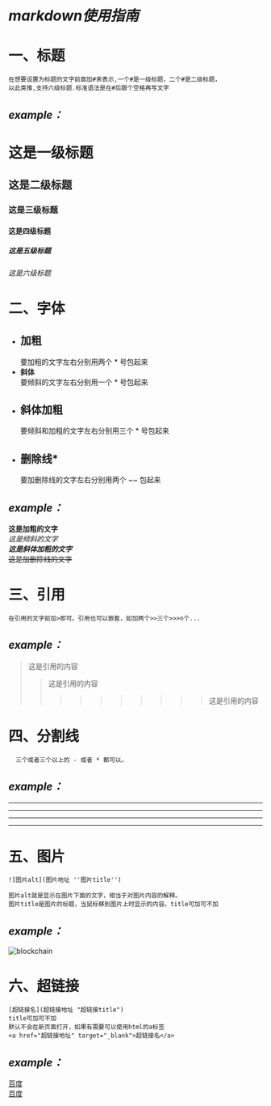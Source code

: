 # ***markdown使用指南***
# 一、标题
    在想要设置为标题的文字前面加#来表示,一个#是一级标题，二个#是二级标题，
    以此类推,支持六级标题.标准语法是在#后跟个空格再写文字   
## ***example：***  
  # 这是一级标题  
  ## 这是二级标题  
  ### 这是三级标题  
  #### 这是四级标题  
  ##### 这是五级标题  
  ###### 这是六级标题    
  
# 二、字体
- ## **加粗**
  要加粗的文字左右分别用两个 * 号包起来   
- **斜体**  
  要倾斜的文字左右分别用一个 * 号包起来 
- ## **斜体加粗** 
  要倾斜和加粗的文字左右分别用三个 * 号包起来 
- ## **删除线*** 
  要加删除线的文字左右分别用两个 ~~ 包起来  
  
## ***example：*** 
  **这是加粗的文字**  
  *这是倾斜的文字*  
  ***这是斜体加粗的文字***  
  ~~这是加删除线的文字~~   
  
# 三、引用
    在引用的文字前加>即可。引用也可以嵌套，如加两个>>三个>>>n个...  
## ***example：*** 
  >这是引用的内容
  >>这是引用的内容
  >>>>>>>>>>这是引用的内容
  
# 四、分割线
      三个或者三个以上的 - 或者 * 都可以。
## ***example：*** 
  ---
  ----
  ***
  *****
  
# 五、图片
    ![图片alt](图片地址 ''图片title'')

    图片alt就是显示在图片下面的文字，相当于对图片内容的解释。
    图片title是图片的标题，当鼠标移到图片上时显示的内容。title可加可不加

## ***example：*** 
![blockchain](https://ss0.bdstatic.com/70cFvHSh_Q1YnxGkpoWK1HF6hhy/it/u=702257389,1274025419&fm=27&gp=0.jpg "区块链")
# 六、超链接
    [超链接名](超链接地址 "超链接title")
    title可加可不加
    默认不会在新页面打开，如果有需要可以使用html的a标签
    <a href="超链接地址" target="_blank">超链接名</a>
## ***example：***  
[百度](http://baidu.com)  
<a href="http://baidu.com" target="_blank">百度</a>
